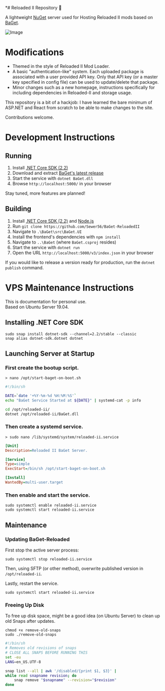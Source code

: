 *# Reloaded II Repository :baguette_bread:

A lightweight [NuGet](https://docs.microsoft.com/en-us/nuget/what-is-nuget) server used for Hosting Reloaded II mods based on [BaGet](https://github.com/loic-sharma/BaGet).

![Image](https://i.imgur.com/7n43mp1.png)

# Modifications
- Themed in the style of Reloaded II Mod Loader.
- A basic "authentication-like" system. Each uploaded package is associated with a user provided API key. Only that API key (or a master key specified in config file) can be used to update/delete that package.
- Minor changes such as a new homepage, instructions specifically for including dependencies in Reloaded-II and storage usage.

This repository is a bit of a hackjob: I have learned the bare minimum of ASP.NET and React from scratch to be able to make changes to the site.

Contributions welcome.

# Development Instructions

## Running

1. Install [.NET Core SDK (2.2)](https://www.microsoft.com/net/download)
2. Download and extract [BaGet's latest release](https://github.com/Sewer56/BaGet-ReloadedII/releases)
3. Start the service with `dotnet BaGet.dll`
4. Browse `http://localhost:5000/` in your browser

Stay tuned, more features are planned!

## Building

1. Install [.NET Core SDK (2.2)](https://www.microsoft.com/net/download) and [Node.js](https://nodejs.org/)
2. Run `git clone https://github.com/Sewer56/BaGet-ReloadedII`
3. Navigate to `.\BaGet\src\BaGet.UI`
4. Install the frontend's dependencies with `npm install`
5. Navigate to `..\BaGet` (where `BaGet.csproj` resides)
6. Start the service with `dotnet run`
7. Open the URL `http://localhost:5000/v3/index.json` in your browser

If you would like to release a version ready for production, run the `dotnet publish` command.

# VPS Maintenance Instructions

This is documentation for personal use.<br/>
Based on Ubuntu Server 19.04.

## Installing .NET Core SDK

```
sudo snap install dotnet-sdk --channel=2.2/stable --classic
snap alias dotnet-sdk.dotnet dotnet
```

## Launching Server at Startup

### First create the bootup script.

`> nano /opt/start-baget-on-boot.sh`

```sh
#!/bin/sh

DATE=`date '+%Y-%m-%d %H:%M:%S'`
echo "BaGet Service Started at ${DATE}" | systemd-cat -p info

cd /opt/reloaded-ii/
dotnet /opt/reloaded-ii/BaGet.dll
```

### Then create a systemd service.

`> sudo nano /lib/systemd/system/reloaded-ii.service`

```ini
[Unit]
Description=Reloaded II BaGet Server.

[Service]
Type=simple
ExecStart=/bin/sh /opt/start-baget-on-boot.sh

[Install]
WantedBy=multi-user.target
```

### Then enable and start the service.

```
sudo systemctl enable reloaded-ii.service
sudo systemctl start reloaded-ii.service
```

## Maintenance

### Updating BaGet-Reloaded

First stop the active server process:
```
sudo systemctl stop reloaded-ii.service
```

Then, using SFTP (or other method), overwrite published version in `/opt/reloaded-ii`.

Lastly, restart the service.

```
sudo systemctl start reloaded-ii.service
```

### Freeing Up Disk
To free up disk space, might be a good idea (on Ubuntu Server) to clean up old Snaps after updates.

```
chmod +x remove-old-snaps
sudo ./remove-old-snaps
```

```sh
#!/bin/sh
# Removes old revisions of snaps
# CLOSE ALL SNAPS BEFORE RUNNING THIS
set -eu
LANG=en_US.UTF-8

snap list --all | awk '/disabled/{print $1, $3}' |
while read snapname revision; do
    snap remove "$snapname" --revision="$revision"
done
```